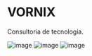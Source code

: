 # VORNIX
Consultoria de tecnologia.


![image](https://github.com/user-attachments/assets/41d6bc33-53c7-43f0-83b9-092b81703473)
![image](https://github.com/user-attachments/assets/981dfa98-8c38-4d95-b6fe-4531a17118ea)
![image](https://github.com/user-attachments/assets/1c1f297e-472c-4155-bed4-90412e6c4a83)

